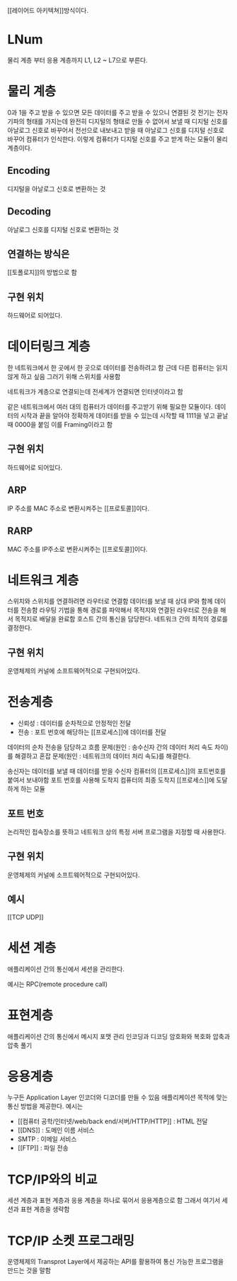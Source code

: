 [[레이어드 아키텍쳐]]방식이다.
# LNum
물리 계층 부터 응용 계층까지 L1, L2 ~ L7으로 부른다.

# 물리 계층
0과 1을 주고 받을 수 있으면 모든 데이터를 주고 받을 수 있으니 연결된 것
전기는 전자기파의 형태를 가지는데
완전히 디지털의 형태로 만들 수 없어서
보낼 때 디지털 신호를 아날로그 신호로 바꾸어서 전선으로 내보내고
받을 때 아날로그 신호를 디지털 신호로 바꾸어 컴퓨터가 인식한다.
이렇게 컴퓨터가 디지털 신호를 주고 받게 하는 모듈이 물리 계층이다.
## Encoding
디지털을 아날로그 신호로 변환하는 것

## Decoding
아날로그 신호를 디지털 신호로 변환하는 것

## 연결하는 방식은
[[토폴로지]]의 방법으로 함

## 구현 위치
하드웨어로 되어있다.

# 데이터링크 계층
한 네트워크에서 한 곳에서 한 곳으로 데이터를 전송하려고 함
근데 다른 컴퓨터는 읽지 않게 하고 싶음
그러기 위해 스위치를 사용함

네트워크가 계층으로 연결되는데 전세계가 연결되면 인터넷이라고 함

같은 네트워크에서 여러 대의 컴퓨터가 데이터를 주고받기 위해 필요한 모듈이다.
데이터의 시작과 끝을 알아야 정확하게 데이터를 받을 수 있는데 시작할 때 1111을 넣고
끝날때 0000을 붙임 이를 Framing이라고 함

## 구현 위치
하드웨어로 되어있다.
## ARP
IP 주소를 MAC 주소로 변환시켜주는 [[프로토콜]]이다.

## RARP
MAC 주소를 IP주소로 변환시켜주는 [[프로토콜]]이다.

# 네트워크 계층
스위치와 스위치를 연결하려면 라우터로 연결함
데이터를 보낼 때 상대 IP와 함께 데이터를 전송함
라우팅 기법을 통해 경로를 파악해서 목적지와 연결된 라우터로 전송을 해서
목적지로 배달을 완료함
호스트 간의 통신을 담당한다.
네트워크 간의 최적의 경로를 결정한다.

## 구현 위치
운영체제의 커널에 소프트웨어적으로 구현되어있다.

# 전송계층
- 신뢰성 : 데이터를 순차적으로 안정적인 전달
- 전송 : 포트 번호에 해당하는 [[프로세스]]에 데이터를 전달

데이터의 순차 전송을 담당하고
흐름 문제(원인 : 송수신자 간의 데이터 처리 속도 차이)를 해결하고
혼잡 문제(원인 : 네트워크의 데이터 처리 속도)를 해결한다.

송신자는 데이터를 보낼 때 데이터를 받을 수신자 컴퓨터의 [[프로세스]]의 포트번호를 붙여서 보내야함
포트 번호를 사용해 도착지 컴퓨터의 최종 도착지 [[프로세스]]에 도달하게 하는 모듈
## 포트 번호
논리적인 접속장소를 뜻하고
네트워크 상의 특정 서버 프로그램을 지정할 때 사용한다.
## 구현 위치
운영체제의 커널에 소프트웨어적으로 구현되어있다.

## 예시
[[TCP UDP]]

# 세션 계층
애플리케이션 간의 통신에서 세션을 관리한다.

예시는 RPC(remote procedure call)

# 표현계층
애플리케이션 간의 통신에서 메시지 포맷 관리
인코딩과 디코딩
암호화와 복호화
압축과 압축 풀기

# 응용계층
누구든 Application Layer 인코더와 디코더를 만들 수 있음
애플리케이션 목적에 맞는 통신 방법을 제공한다.
예시는
- [[컴퓨터 공학/인터넷/web/back end/서버/HTTP/HTTP]] : HTML 전달
- [[DNS]] : 도메인 이름 서비스
- SMTP : 이메일 서비스
- [[FTP]] : 파일 전송

# TCP/IP와의 비교

세션 계층과 표현 계층과 응용 계층을 하나로 묶어서 응용계층으로 함
그래서 여기서 세션과 표현 계층을 생략함

# TCP/IP 소켓 프로그래밍
운영체제의 Transprot Layer에서 제공하는 API를 활용하여 통신 가능한 프로그램을 만드는 것을 말함
